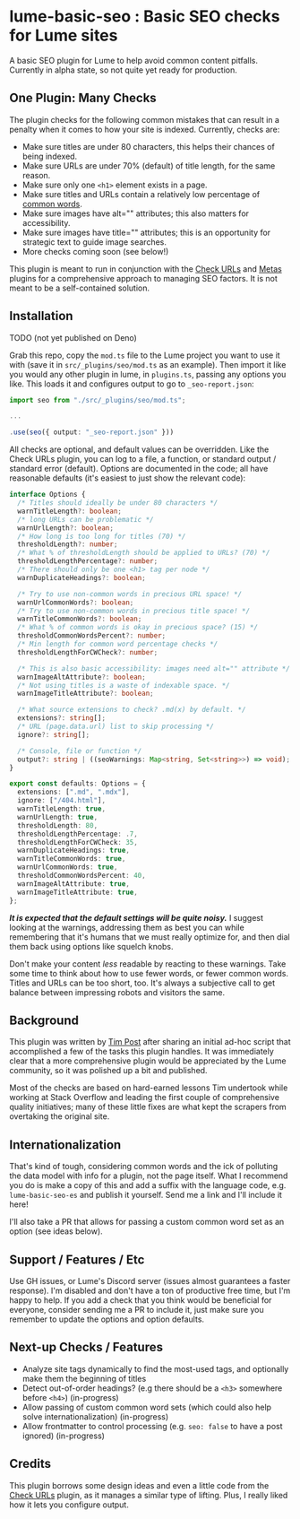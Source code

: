 # lume-basic-seo : Basic SEO checks for Lume sites

A basic SEO plugin for Lume to help avoid common content pitfalls. Currently in
alpha state, so not quite yet ready for production.

## One Plugin: Many Checks

The plugin checks for the following common mistakes that can result in a penalty
when it comes to how your site is indexed. Currently, checks are:

- Make sure titles are under 80 characters, this helps their chances of being
  indexed.
- Make sure URLs are under 70% (default) of title length, for the same reason.
- Make sure only one `<h1>` element exists in a page.
- Make sure titles and URLs contain a relatively low percentage of
  [common words][1].
- Make sure images have alt="" attributes; this also matters for accessibility.
- Make sure images have title="" attributes; this is an opportunity for
  strategic text to guide image searches.
- More checks coming soon (see below!)

This plugin is meant to run in conjunction with the [Check URLs][2] and
[Metas][3] plugins for a comprehensive approach to managing SEO factors. It is
not meant to be a self-contained solution.

## Installation

TODO (not yet published on Deno)

Grab this repo, copy the `mod.ts` file to the Lume project you want to use it
with (save it in `src/_plugins/seo/mod.ts` as an example). Then import it like
you would any other plugin in lume, in `plugins.ts`, passing any options you
like. This loads it and configures output to go to `_seo-report.json`:

```ts
import seo from "./src/_plugins/seo/mod.ts";

...

.use(seo({ output: "_seo-report.json" }))
```

All checks are optional, and default values can be overridden. Like the Check
URLs plugin, you can log to a file, a function, or standard output / standard
error (default). Options are documented in the code; all have reasonable
defaults (it's easiest to just show the relevant code):

```ts
interface Options {
  /* Titles should ideally be under 80 characters */
  warnTitleLength?: boolean;
  /* long URLs can be problematic */
  warnUrlLength?: boolean;
  /* How long is too long for titles (70) */
  thresholdLength?: number;
  /* What % of thresholdLength should be applied to URLs? (70) */
  thresholdLengthPercentage?: number;
  /* There should only be one <h1> tag per node */
  warnDuplicateHeadings?: boolean;

  /* Try to use non-common words in precious URL space! */
  warnUrlCommonWords?: boolean;
  /* Try to use non-common words in precious title space! */
  warnTitleCommonWords?: boolean;
  /* What % of common words is okay in precious space? (15) */
  thresholdCommonWordsPercent?: number;
  /* Min length for common word percentage checks */
  thresholdLengthForCWCheck?: number;

  /* This is also basic accessibility: images need alt="" attribute */
  warnImageAltAttribute?: boolean;
  /* Not using titles is a waste of indexable space. */
  warnImageTitleAttribute?: boolean;

  /* What source extensions to check? .md(x) by default. */
  extensions?: string[];
  /* URL (page.data.url) list to skip processing */
  ignore?: string[];

  /* Console, file or function */
  output?: string | ((seoWarnings: Map<string, Set<string>>) => void);
}

export const defaults: Options = {
  extensions: [".md", ".mdx"],
  ignore: ["/404.html"],
  warnTitleLength: true,
  warnUrlLength: true,
  thresholdLength: 80,
  thresholdLengthPercentage: .7,
  thresholdLengthForCWCheck: 35,
  warnDuplicateHeadings: true,
  warnTitleCommonWords: true,
  warnUrlCommonWords: true,
  thresholdCommonWordsPercent: 40,
  warnImageAltAttribute: true,
  warnImageTitleAttribute: true,
};
```

_**It is expected that the default settings will be quite noisy.**_ I suggest
looking at the warnings, addressing them as best you can while remembering that
it's humans that we must really optimize for, and then dial them back using
options like squelch knobs.

Don't make your content _less_ readable by reacting to these warnings. Take some
time to think about how to use fewer words, or fewer common words. Titles and
URLs can be too short, too. It's always a subjective call to get balance between
impressing robots and visitors the same.

## Background

This plugin was written by [Tim Post][4] after sharing an initial ad-hoc script
that accomplished a few of the tasks this plugin handles. It was immediately
clear that a more comprehensive plugin would be appreciated by the Lume
community, so it was polished up a bit and published.

Most of the checks are based on hard-earned lessons Tim undertook while working
at Stack Overflow and leading the first couple of comprehensive quality
initiatives; many of these little fixes are what kept the scrapers from
overtaking the original site.

## Internationalization

That's kind of tough, considering common words and the ick of polluting the data
model with info for a plugin, not the page itself. What I recommend you do is
make a copy of this and add a suffix with the language code, e.g.
`lume-basic-seo-es` and publish it yourself. Send me a link and I'll include it
here!

I'll also take a PR that allows for passing a custom common word set as an
option (see ideas below).

## Support / Features / Etc

Use GH issues, or Lume's Discord server (issues almost guarantees a faster
response). I'm disabled and don't have a ton of productive free time, but I'm
happy to help. If you add a check that you think would be beneficial for
everyone, consider sending me a PR to include it, just make sure you remember to
update the options and option defaults.

## Next-up Checks / Features

- Analyze site tags dynamically to find the most-used tags, and optionally make
  them the beginning of titles
- Detect out-of-order headings? (e.g there should be a `<h3>` somewhere before
  `<h4>`) (in-progress)
- Allow passing of custom common word sets (which could also help solve
  internationalization) (in-progress)
- Allow frontmatter to control processing (e.g. `seo: false` to have a post
  ignored) (in-progress)

## Credits

This plugin borrows some design ideas and even a little code from the
[Check URLs][2] plugin, as it manages a similar type of lifting. Plus, I really
liked how it lets you configure output.

[1]: https://en.wikipedia.org/wiki/Most_common_words_in_English
[2]: https://lume.land/plugins/check_urls/
[3]: https://lume.land/plugins/metas/
[4]: https://timthepost.deno.dev
